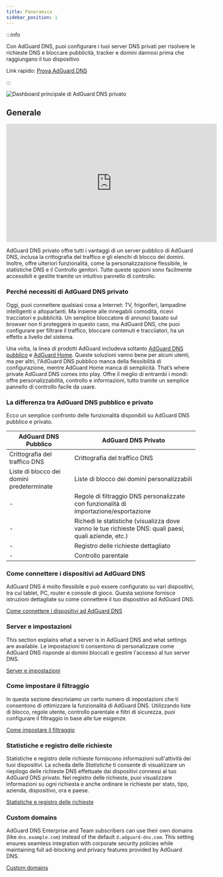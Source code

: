 ```yaml
---
title: Panoramica
sidebar_position: 1
---
```


:::info

Con AdGuard DNS, puoi configurare i tuoi server DNS privati per risolvere le richieste DNS e bloccare pubblicità, tracker e domini dannosi prima che raggiungano il tuo dispositivo

Link rapido: [Prova AdGuard DNS](https://agrd.io/download-dns)

:::

![Dashboard principale di AdGuard DNS privato](https://cdn.adtidy.org/public/Adguard/Blog/private_adguard_dns/main.png)

## Generale

<iframe width="560" height="315" class="youtube-video" src="https://www.youtube-nocookie.com/embed/ME3_Ms9LO8M" title="Lettore video di YouTube" frameborder="0" allow="accelerometer; autoplay; clipboard-write; encrypted-media; gyroscope; picture-in-picture" allowfullscreen></iframe>

AdGuard DNS privato offre tutti i vantaggi di un server pubblico di AdGuard DNS, inclusa la crittografia del traffico e gli elenchi di blocco dei domini. Inoltre, offre ulteriori funzionalità, come la personalizzazione flessibile, le statistiche DNS e il Controllo genitori. Tutte queste opzioni sono facilmente accessibili e gestite tramite un intuitivo pannello di controllo.

### Perché necessiti di AdGuard DNS privato

Oggi, puoi connettere qualsiasi cosa a Internet: TV, frigoriferi, lampadine intelligenti o altoparlanti. Ma insieme alle innegabili comodità, ricevi tracciatori e pubblicità. Un semplice bloccatore di annunci basato sul browser non ti proteggerà in questo caso, ma AdGuard DNS, che puoi configurare per filtrare il traffico, bloccare contenuti e tracciiatori, ha un effetto a livello del sistema.

Una volta, la linea di prodotti AdGuard includeva soltanto [AdGuard DNS pubblico](../public-dns/overview.md) e [AdGuard Home](https://github.com/AdguardTeam/AdGuardHome). Queste soluzioni vanno bene per alcuni utenti, ma per altri, l'AdGuard DNS pubblico manca della flessibilità di configurazione, mentre AdGuard Home manca di semplicità. That’s where private AdGuard DNS comes into play. Offre il meglio di entrambi i mondi: offre personalizzabilità, controllo e informazioni, tutto tramite un semplice pannello di controllo facile da usare.

### La differenza tra AdGuard DNS pubblico e privato

Ecco un semplice confronto delle funzionalità disponibili su AdGuard DNS pubblico e privato.

| AdGuard DNS Pubblico                      | AdGuard DNS Privato                                                                                   |
| ----------------------------------------- | ----------------------------------------------------------------------------------------------------- |
| Crittografia del traffico DNS             | Crittografia del traffico DNS                                                                         |
| Liste di blocco dei domini predeterminate | Liste di blocco dei domini personalizzabili                                                           |
| -                                         | Regole di filtraggio DNS personalizzate con funzionalità di importazione/esportazione                 |
| -                                         | Richedi le statistiche (visualizza dove vanno le tue richieste DNS: quali paesi, quali aziende, etc.) |
| -                                         | Registro delle richieste dettagliato                                                                  |
| -                                         | Controllo parentale                                                                                   |


<!-- ## How to set up private AdGuard DNS

### For devices that support DoH, DoT, and DoQ

1. Go to your [AdGuard DNS dashboard](https://agrd.io/download-dns) (if not logged in, log in using your AdGuard account)
1. Click *Connect device* and follow on-screen instructions

:::note Supported platforms:

- Android
- iOS
- Windows
- Mac
- Linux
- Routers
- Gaming consoles
- Smart TVs

:::

Every device that you add in the AdGuard DNS panel has its own unique address that can be used if the device supports modern encrypted DNS protocols (DoH, DoT, and DoQ).

### For devices that do not support DoH, DoT, and DoQ

If the device does not support encrypted DNS and you have to use plain DNS, there are two more ways to allow AdGuard DNS to recognize the device — use dedicated IP addresses or link device's IP address.

:::note

Use plain DNS addresses only if you have no other options: this reduces the security of DNS requests. If you decide to use plain DNS, we recommend that you choose dedicated IP addresses.

:::

#### Dedicated IP addresses

For every device that you connect to AdGuard DNS, you'll be offered two dedicated IPv6 addresses that you can enter in your device settings. Using both IPv6 addresses is not mandatory, but often devices might request you to enter two IPv6 addresses.

When you connect to them, AdGuard DNS will be able to determine which particular device is sending DNS requests and display statistics for it. And you'll be able to configure DNS rules specifically for this device.

Unfortunately, not all service providers offer IPv6 support, and not all devices allow you to configure IPv6 addresses. If this is your case, you may have to rely on the Linked IP method.

#### Linked IP

If you connect your device to AdGuard DNS via Linked IP, the service will count all plain DNS requests coming from that IP address towards that "device". With this connection method, you would have to reconnect manually or through a special program each time the device's IP changes, which happens after each reboot.

The only requirement for linking IP is that **it must be a residential IP address**.

:::note

A residential IP address is an IP address assigned to a device connected to a residential ISP. It is typically associated with a physical location and is allocated to individual homes or apartments. Residential IP addresses are used by regular Internet users for their everyday online activities, such as browsing the web, accessing social media platforms, sending emails, or streaming content.

:::

If you're trying to link a residential IP address and AdGuard DNS does not allow you to do that, please contact our support team at support@adguard-dns.io.

## Private AdGuard DNS features

### Statistics

In the *Statistics* tab you can see all the summarized statistics on DNS queries made by devices connected to your Private AdGuard  DNS. It shows the total number and geography of requests, the number of blocked requests, the list of companies the requests were addressed to, requests types and top requested domains.

![Private AdGuard DNS dashboard statistics](https://cdn.adtidy.org/public/Adguard/Blog/private_adguard_dns/statistics.png)

### Traffic destination

This feature shows you where DNS requests sent by your devices go. On top of seeing the map of request destinations, you can filter the information by date, device and country.

![Private AdGuard DNS dashboard traffic](https://cdn.adtidy.org/public/Adguard/Blog/private_adguard_dns/traffic_destination.png)

### Companies

This tab allows you to quickly check which companies send the most requests, and which companies have the most blocked requests.

![Private AdGuard DNS dashboard companies](https://cdn.adtidy.org/public/Adguard/Blog/private_adguard_dns/companies.png)

### Query log

This is a detailed log where you can check out the information on every single request and also sort requests by status, type, company, device, time, country.

![Private AdGuard DNS dashboard query log](https://cdn.adtidy.org/public/Adguard/Blog/private_adguard_dns/query_log.png)

## Server settings

This section features a range of settings allowing you to customize the operation of private AdGuard DNS, ensuring the Internet functions exactly as you desire.

### Blocklists management

The *Blocklists* feature allows you to specify which domains you want to block and which you don't. Choose from a variety of blocklists for different purposes.

![Private AdGuard DNS dashboard blocklists](https://cdn.adtidy.org/public/Adguard/Blog/private_adguard_dns/blocklists.png)

### Security settings

Even if you're aware of all the tricks online scammers use, there's always a risk you'll accidentally click a malicious link. To protect yourself from such accidents, go to the *Security settings* section and check the boxes next to the options listed there.

The *Block malicious, phishing, and scam domains* feature will block domains found in the dedicated database. And the *Block newly registered domains* will block all domains registered less than 30 days ago, which are often considered risky for your online privacy.

### Parental control

To protect your child from online content you deem inappropriate, set up and activate the *Parental control* option. In addition to options such as "adult content" blocking and safe search, we've added the ability to manually specify domains for blocking and set a schedule for the *Parental control* to work accordingly.

![Parental control](https://cdn.adtidy.org/public/Adguard/Blog/private_adguard_dns/parental_control.png)

### User rules

For cases where pre-installed blocklists with thousands of rules are not enough, we have a handy feature called *User rules*. Here you can manually add custom rules to block/unblock a specific domain or import custom rule lists (see [DNS filtering rules syntax](../general/dns-filtering-syntax.md)). You can export the lists.

![Private AdGuard DNS dashboard user rules](https://cdn.adtidy.org/public/Adguard/Blog/private_adguard_dns/import.png)

### DNS-over-HTTPS with authentication

DNS-over-HTTPS with authentication provides a login and password to connect to the server. This can limit access to unauthorized users and increase security.

To enable this feature, go to *Server settings* → *Devices* → *Settings* and change the DNS server to the one with authentication. Select *Deny other protocols* to disable alternative protocol usage, ensuring exclusive DNS-over-HTTPS authentication and blocking third-party access.

![DNS-over-HTTPS with authentication](https://cdn.adtidy.org/content/release_notes/dns/v2-7/http-auth/http-auth-en.png)

## Advanced

Here you can set the way AdGuard DNS must respond to blocked domains:

- Default — zero IP address
- NXDOMAIN — the domain does not exist
- REFUSED — the server has refused to process the request
- Custom IP — you can manually specify an IP address

Additionally, you can adjust the *Time to live* (TTL) setting. This parameter defines the time period (in seconds) that a client device caches the response to a DNS request. A higher TTL means that even if a previously blocked domain is unblocked, it may still appear as blocked for a while. A TTL of 0 indicates that the device does not cache responses.

In the Advanced section, there are three options that can be customized:

- Block access to iCloud Private Relay. Devices that use iCloud Private Relay may ignore DNS settings. Enabling this option ensures that AdGuard DNS can effectively protect your device.
- Block Firefox canary domain. This setting prevents Firefox from automatically switching to its DoH resolver when AdGuard DNS is set as the system-wide DNS service.
- Log IP addresses. If this option is enabled, IP addresses associated with incoming DNS requests will be recorded and displayed in the Query log.

### Access settings

Here you can manage an access to your DNS server by configuring the following settings:

- Allowed clients. Specify which clients are permitted to use your DNS server. Please note that allowed clients are not counted in added access rules, only disallowed clients and domains

![Added rules](https://cdn.adtidy.org/content/kb/dns/private/rules_added.png)

- Disallowed clients. List clients that are denied to use your DNS server
- Disallowed domains. Specify domain names that will be denied access to your DNS server. Wildcards and DNS filtering rules can also be listed here

:::note

If you only want to use DNS on certain AS numbers or IP addresses, you should block everything else in the Disallowed clients field. Simply allowing only the necessary numbers and addresses in the *Allowed clients* field won’t be enough.

:::

By setting up these options, you can control who uses your DNS server and prevent potential DDoS attacks. Requests that are not allowed will not appear in your Query log, and they are free of charge.-->

### Come connettere i dispositivi ad AdGuard DNS

AdGuard DNS è molto flessibile e può essere configurato su vari dispositivi, tra cui tablet, PC, router e console di gioco. Questa sezione fornisce istruzioni dettagliate su come connettere il tuo dispositivo ad AdGuard DNS.

[Come connettere i dispositivi ad AdGuard DNS](/private-dns/connect-devices/connect-devices.md)

### Server e impostazioni

This section explains what a server is in AdGuard DNS and what settings are available. Le impostazioni ti consentono di personalizzare come AdGuard DNS risponde ai domini bloccati e gestire l'accesso al tuo server DNS.

[Server e impostazioni](/private-dns/server-and-settings/server-and-settings.md)

### Come impostare il filtraggio

In questa sezione descriviamo un certo numero di impostazioni che ti consentono di ottimizzare la funzionalità di AdGuard DNS. Utilizzando liste di blocco, regole utente, controllo parentale e filtri di sicurezza, puoi configurare il filtraggio in base alle tue esigenze.

[Come impostare il filtraggio](/private-dns/setting-up-filtering/blocklists.md)

### Statistiche e registro delle richieste

Statistiche e registro delle richieste forniscono informazioni sull'attività dei tuoi dispositivi. La scheda delle *Statistiche* ti consente di visualizzare un riepilogo delle richieste DNS effettuate dai dispositivi connessi al tuo AdGuard DNS privato. Nel registro delle richieste, puoi visualizzare informazioni su ogni richiesta e anche ordinare le richieste per stato, tipo, azienda, dispositivo, ora e paese.

[Statistiche e registro delle richieste](/private-dns/statistics-and-log/statistics.md)

### Custom domains

AdGuard DNS Enterprise and Team subscribers can use their own domains (like `dns.example.com`) instead of the default `d.adguard-dns.com`. This setting ensures seamless integration with corporate security policies while maintaining full ad-blocking and privacy features provided by AdGuard DNS.

[Custom domains](/private-dns/custom-domains.md)
